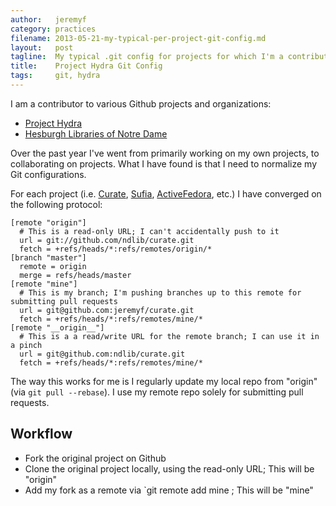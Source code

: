 ```yaml
---
author:   jeremyf
category: practices
filename: 2013-05-21-my-typical-per-project-git-config.md
layout:   post
tagline:  My typical .git config for projects for which I'm a contributor
title:    Project Hydra Git Config
tags:     git, hydra
---
```


I am a contributor to various Github projects and organizations:
  * [Project Hydra](https://github.com/projecthydra)
  * [Hesburgh Libraries of Notre Dame](https://github.com/ndlib)

Over the past year I've went from primarily working on my own projects, to collaborating on projects.
What I have found is that I need to normalize my Git configurations.

For each project (i.e. [Curate](https://github.com/ndlib/curate), [Sufia](https://github.com/projecthydra/curate), [ActiveFedora](https://github.com/projecthydra/active_fedora), etc.) I have converged on the following protocol:

    [remote "origin"]
      # This is a read-only URL; I can't accidentally push to it
      url = git://github.com/ndlib/curate.git
      fetch = +refs/heads/*:refs/remotes/origin/*
    [branch "master"]
      remote = origin
      merge = refs/heads/master
    [remote "mine"]
      # This is my branch; I'm pushing branches up to this remote for submitting pull requests
      url = git@github.com:jeremyf/curate.git
      fetch = +refs/heads/*:refs/remotes/mine/*
    [remote "__origin__"]
      # This is a a read/write URL for the remote branch; I can use it in a pinch
      url = git@github.com:ndlib/curate.git
      fetch = +refs/heads/*:refs/remotes/mine/*

The way this works for me is I regularly update my local repo from "origin" (via `git pull --rebase`).
I use my remote repo solely for submitting pull requests.

## Workflow

* Fork the original project on Github
* Clone the original project locally, using the read-only URL; This will be "origin"
* Add my fork as a remote via `git remote add mine <read-write-url-for-my-fork>; This will be "mine"